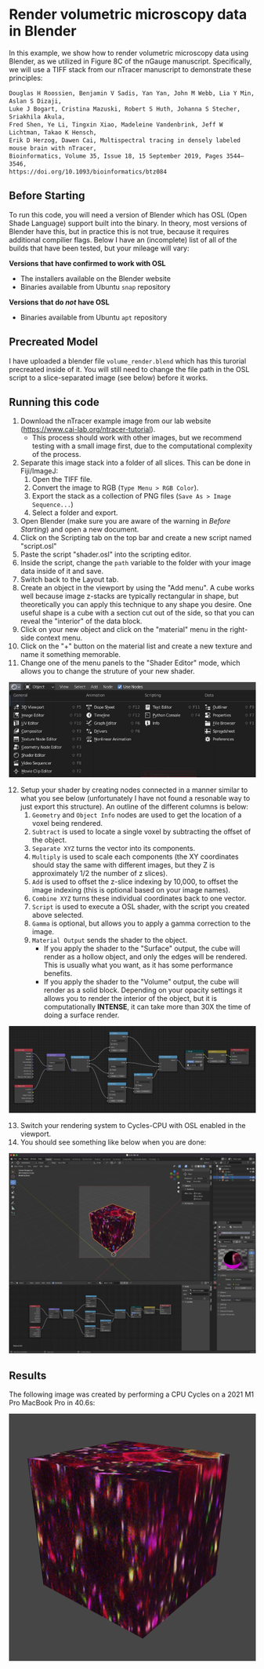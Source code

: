 # Render volumetric microscopy data in Blender

In this example, we show how to render volumetric microscopy data using Blender, as we utilized in Figure 8C of
the nGauge manuscript. Specifically, we will use a TIFF stack from our nTracer manuscript to demonstrate
these principles:

```
Douglas H Roossien, Benjamin V Sadis, Yan Yan, John M Webb, Lia Y Min, Aslan S Dizaji,
Luke J Bogart, Cristina Mazuski, Robert S Huth, Johanna S Stecher, Sriakhila Akula,
Fred Shen, Ye Li, Tingxin Xiao, Madeleine Vandenbrink, Jeff W Lichtman, Takao K Hensch,
Erik D Herzog, Dawen Cai, Multispectral tracing in densely labeled mouse brain with nTracer,
Bioinformatics, Volume 35, Issue 18, 15 September 2019, Pages 3544–3546,
https://doi.org/10.1093/bioinformatics/btz084
```

## Before Starting
To run this code, you will need a version of Blender which has OSL (Open Shade Language) support built into the binary.
In theory, most versions of Blender have this, but in practice this is not true, because it requires additional
compilier flags. Below I have an (incomplete) list of all of the builds that have been tested, but your mileage
will vary:

**Versions that have confirmed to work with OSL**
- The installers available on the Blender website
- Binaries available from Ubuntu `snap` repository

**Versions that do *not* have OSL**
- Binaries available from Ubuntu `apt` repository

## Precreated Model
I have uploaded a blender file `volume_render.blend` which has this turorial precreated inside of it. You will still need to change the file path in the OSL script
to a slice-separated image (see below) before it works.

## Running this code
1. Download the nTracer example image from our lab website (https://www.cai-lab.org/ntracer-tutorial).
    - This process should work with other images, but we recommend testing with a small image first, due to the computational complexity of the process.
2. Separate this image stack into a folder of all slices. This can be done in Fiji/ImageJ:
    1. Open the TIFF file.
    2. Convert the image to RGB (`Type Menu > RGB Color`).
    3. Export the stack as a collection of PNG files (`Save As > Image Sequence...`)
    4. Select a folder and export.
3. Open Blender (make sure you are aware of the warning in *Before Starting*) and open a new document.
4. Click on the Scripting tab on the top bar and create a new script named "script.osl"
5. Paste the script "shader.osl" into the scripting editor.
6. Inside the script, change the `path` variable to the folder with your image data inside of it and save.
7. Switch back to the Layout tab.
8. Create an object in the viewport by using the "Add menu". A cube works well because image z-stacks are typically rectangular in shape,
 but theoretically you can apply this technique to any shape you desire. One useful shape is a cube with a section cut out of the side, so that
 you can reveal the "interior" of the data block.
9. Click on your new object and click on the "material" menu in the right-side context menu.
10. Click on the "+" button on the material list and create a new texture and name it something memorable.
11. Change one of the menu panels to the "Shader Editor" mode, which allows you to change the struture of your new shader.

![](blender_menus.jpg)

12. Setup your shader by creating nodes connected in a manner similar to what you see below
(unfortunately I have not found a resonable way to just export this structure).
An outline of the different columns is below:
    1. `Geometry` and `Object Info` nodes are used to get the location of a voxel being rendered.
    2. `Subtract` is used to locate a single voxel by subtracting the offset of the object.
    3. `Separate XYZ` turns the vector into its components.
    4. `Multiply` is used to scale each components (the XY coordinates should stay the same with different images, but they Z is approximately 1/2 the number of z slices).
    5. `Add` is used to offset the z-slice indexing by 10,000, to offset the image indexing (this is optional based on your image names).
    6. `Combine XYZ` turns these individual coordinates back to one vector.
    7. `Script` is used to execute a OSL shader, with the script you created above selected.
    8. `Gamma` is optional, but allows you to apply a gamma correction to the image.
    9. `Material Output` sends the shader to the object.
        - If you apply the shader to the "Surface" output, the cube will render as a hollow object, and only the edges will be rendered.
        This is usually what you want, as it has some performance benefits.
        - If you apply the shader to the "Volume" output, the cube will render as a solid block. Depending on your opacity
        settings it allows you to render the interior of the object, but it is computationally **INTENSE**, it can take more
        than 30X the time of doing a surface render.

![](shader_model.jpg)

13. Switch your rendering system to Cycles-CPU with OSL enabled in the viewport. 
14. You should see something like below when you are done:

![](blender_screenshot.jpg)


## Results

The following image was created by performing a CPU Cycles on a 2021 M1 Pro MacBook Pro in 40.6s:

![](render.png)